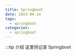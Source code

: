 ```yaml
---
title: Springboot
date: 2023-04-14
tags:
  - springboot
categories:
  - springboot
---
```


:::tip 介绍
这里将记录 Springboot
